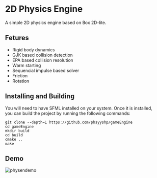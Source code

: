 # 2D Physics Engine
A simple 2D physics engine based on Box 2D-lite.
## Fetures
- Rigid body dynamics
- GJK based collision detection
- EPA based collision resolution
- Warm starting
- Sequencial impulse based solver
- Friction
- Rotation
## Installing and Building
You will need to have SFML installed on your system. Once it is installed, you can build the project by running the following commands:
```
git clone --depth=1 https://github.com/phsyyshp/gameEngine
cd gameEngine
mkdir build
cd build
cmake ..
make
```
## Demo
![physendemo](https://github.com/phsyyshp/gameEngine/assets/27218386/36606066-fe1a-4002-bf33-c75d325f16ab)
